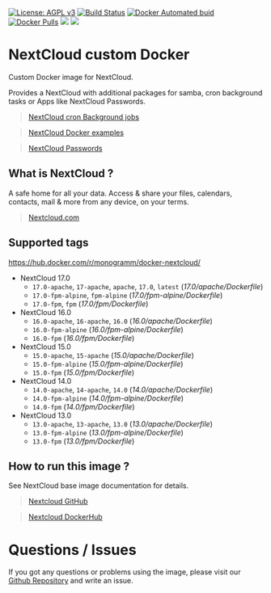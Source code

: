 
[uri_license]: http://www.gnu.org/licenses/agpl.html
[uri_license_image]: https://img.shields.io/badge/License-AGPL%20v3-blue.svg

[![License: AGPL v3][uri_license_image]][uri_license]
[![Build Status](https://travis-ci.org/Monogramm/docker-nextcloud.svg)](https://travis-ci.org/Monogramm/docker-nextcloud)
[![Docker Automated buid](https://img.shields.io/docker/build/monogramm/docker-nextcloud.svg)](https://hub.docker.com/r/monogramm/docker-nextcloud/)
[![Docker Pulls](https://img.shields.io/docker/pulls/monogramm/docker-nextcloud.svg)](https://hub.docker.com/r/monogramm/docker-nextcloud/)
[![](https://images.microbadger.com/badges/version/monogramm/docker-nextcloud.svg)](https://microbadger.com/images/monogramm/docker-nextcloud)
[![](https://images.microbadger.com/badges/image/monogramm/docker-nextcloud.svg)](https://microbadger.com/images/monogramm/docker-nextcloud)

# NextCloud custom Docker

Custom Docker image for NextCloud.

Provides a NextCloud with additional packages for samba, cron background tasks or Apps like NextCloud Passwords.

> [NextCloud cron Background jobs](https://docs.nextcloud.com/server/16/admin_manual/configuration_server/background_jobs_configuration.html#cron)

> [NextCloud Docker examples](https://github.com/nextcloud/docker/tree/master/.examples)

> [NextCloud Passwords](https://github.com/marius-wieschollek/passwords)

## What is NextCloud ?

A safe home for all your data. Access & share your files, calendars, contacts, mail & more from any device, on your terms.

> [Nextcloud.com](https://nextcloud.com/)

## Supported tags

https://hub.docker.com/r/monogramm/docker-nextcloud/

* NextCloud 17.0
    -	`17.0-apache`, `17-apache`, `apache`, `17.0`, `latest` (*17.0/apache/Dockerfile*)
    -	`17.0-fpm-alpine`, `fpm-alpine` (*17.0/fpm-alpine/Dockerfile*)
    -	`17.0-fpm`, `fpm` (*17.0/fpm/Dockerfile*)
* NextCloud 16.0
    -	`16.0-apache`, `16-apache`, `16.0` (*16.0/apache/Dockerfile*)
    -	`16.0-fpm-alpine` (*16.0/fpm-alpine/Dockerfile*)
    -	`16.0-fpm` (*16.0/fpm/Dockerfile*)
* NextCloud 15.0
    -	`15.0-apache`, `15-apache` (*15.0/apache/Dockerfile*)
    -	`15.0-fpm-alpine` (*15.0/fpm-alpine/Dockerfile*)
    -	`15.0-fpm` (*15.0/fpm/Dockerfile*)
* NextCloud 14.0
    -	`14.0-apache`, `14-apache`, `14.0` (*14.0/apache/Dockerfile*)
    -	`14.0-fpm-alpine` (*14.0/fpm-alpine/Dockerfile*)
    -	`14.0-fpm` (*14.0/fpm/Dockerfile*)
* NextCloud 13.0
    -	`13.0-apache`, `13-apache`, `13.0` (*13.0/apache/Dockerfile*)
    -	`13.0-fpm-alpine` (*13.0/fpm-alpine/Dockerfile*)
    -	`13.0-fpm` (*13.0/fpm/Dockerfile*)

## How to run this image ?

See NextCloud base image documentation for details.

> [Nextcloud GitHub](https://github.com/nextcloud/docker)

> [Nextcloud DockerHub](https://hub.docker.com/r/library/nextcloud/)

# Questions / Issues
If you got any questions or problems using the image, please visit our [Github Repository](https://github.com/Monogramm/docker-nextcloud) and write an issue.  
